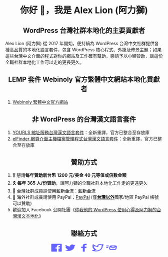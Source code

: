 <h1 align="center">你好 👋，我是 Alex Lion (阿力獅)</h1>
<h2 align="center">WordPress 台灣社群本地化的主要貢獻者</h2>
<p>
Alex Lion (阿力獅) 從 2017 年開始，便持續為 WordPress 台灣中文社群提供各種高品質的本地化語言套件，包含 WordPress 核心程式、外掛及佈景主題；如果這些台灣中文介面的程式對你的網站及工作確有幫助，懇請予以小額贊助，讓這份全職社群本地化工作可以走的更長更久。
</p>
<h2 align="center">LEMP 套件 Webinoly 官方繁體中文網站本地化貢獻者</h2>
<p>
<ol>
<li><a href="https://webinoly.com/zh/" target="_blank">Webinoly 繁體中文官方網站</a></li>
</ol>
</p>
<h2 align="center">非 WordPress 的台灣漢文語言套件</h2>
<p>
<ol>
<li><a href="https://github.com/alexclassroom/YOURLS-zh_TW" target="_blank">YOURLS 縮址服務台灣漢文語言套件</a>：全新重譯，官方已整合至存放庫</li>
<li><a href="https://github.com/Studio-42/elFinder/pull/3622" target="_blank">elFinder 網頁介面主機檔案管理程式台灣漢文語言套件</a>：全新重譯，官方已整合至存放庫</li>
</ol>
</p>
<h2 align="center">贊助方式</h2>
<p>
<ol>
<li>🎖️ 懇請<b>每年贊助新台幣 1200 元/美金 40 元等值或倍數金額</b></li>
<li>🎗️ <b>每年 365 人/份贊助</b>，讓阿力獅的全職社群本地化工作走的更遠更久</li>
<li>🎁 台灣社群成員請使用藍新金流：<a href="https://suo.fyi/donate-alexlion-blue" title="台灣社群成員請使用藍新金流" target="_blank">藍新金流</a></li>
<li>🧧 海外社群成員請使用 PayPal：<a href="https://suo.fyi/donate-alexlion-paypal" title="海外社群成員請使用 PayPal" target="_blank">PayPal</a> (僅<b><u>台灣以外</u></b>國家/地區 PayPal 帳號可以贊助)</li>
<li>歡迎加入 Facebook 公開社團《<a href="https://www.facebook.com/groups/wordpresstwhant" title="你我他的 WordPress 使用心得及阿力獅的台灣漢文本地化" target="_blank">你我他的 WordPress 使用心得及阿力獅的台灣漢文本地化</a>》</li>
</ol>
</p>
<h2 align="center">聯絡方式</h2>
<p align="center">
<a href="https://www.facebook.com/groups/wordpresstwhant" target="blank"><img align="center" src="https://raw.githubusercontent.com/alexclassroom/alexclassroom/main/images/icons/vol03/8725966_facebook.svg" title="你我他的 WordPress 使用心得及阿力獅的台灣漢文本地化" alt="你我他的 WordPress 使用心得及阿力獅的台灣漢文本地化" height="30" width="40" /></a>
<a href="https://twitter.com/alexclassroom" target="blank"><img align="center" src="https://raw.githubusercontent.com/alexclassroom/alexclassroom/main/images/icons/vol06/8726494_twitter.svg" title="Twitter 上的阿力獅的教室" alt="Twitter 上的阿力獅的教室" height="30" width="40" /></a>
<a href="https://www.facebook.com/captain.alexlion" target="blank"><img align="center" src="https://raw.githubusercontent.com/alexclassroom/alexclassroom/main/images/icons/vol03/8725907_facebook_f.svg" title="Facebook 上的阿力獅個人頁面" alt="Facebook 上的阿力獅個人頁面" height="30" width="40" /></a>
<a href="https://twitter.com/alexlion1114" target="blank"><img align="center" src="https://raw.githubusercontent.com/alexclassroom/alexclassroom/main/images/icons/vol06/8726495_alt_twitter.svg" title="Twitter 上的阿力獅個人頁面" alt="Twitter 上的阿力獅個人頁面" height="30" width="40" /></a>
<a href="mailto:learnwithalex@gmail.com" target="blank"><img align="center" src="https://raw.githubusercontent.com/alexclassroom/alexclassroom/main/images/icons/vol03/8725946_fast_mail.svg" title="使用電子郵件聯絡阿力獅" alt="使用電子郵件聯絡阿力獅" height="30" width="40" /></a>
</p>
